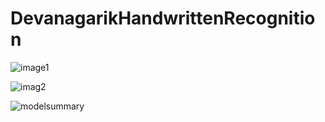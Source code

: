 # DevanagarikHandwrittenRecognition

![image1](https://user-images.githubusercontent.com/69746942/99971981-0d9b7b00-2dc6-11eb-8609-3aee5679a8ec.jpg)

![imag2](https://user-images.githubusercontent.com/69746942/99972074-302d9400-2dc6-11eb-8817-1dba58d5f01c.jpg)

![modelsummary](https://user-images.githubusercontent.com/69746942/99973025-6b7c9280-2dc7-11eb-9bff-c42fe4dc59b1.jpg)
